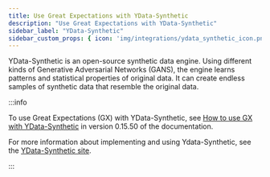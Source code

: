 ```yaml
---
title: Use Great Expectations with YData-Synthetic
description: "Use Great Expectations with YData-Synthetic"
sidebar_label: "YData-Synthetic"
sidebar_custom_props: { icon: 'img/integrations/ydata_synthetic_icon.png' }
---
```


YData-Synthetic is an open-source synthetic data engine. Using different kinds of Generative Adversarial Networks (GANS), the engine learns patterns and statistical properties of original data. It can create endless samples of synthetic data that resemble the original data.

:::info 

To use Great Expectations (GX) with YData-Synthetic, see [How to use GX with YData-Synthetic](/docs/0.15.50/deployment_patterns/how_to_use_great_expectations_with_ydata_synthetic) in version 0.15.50 of the documentation.

For more information about implementing and using Ydata-Synthetic, see the [YData-Synthetic site](https://github.com/ydataai/ydata-synthetic).

:::